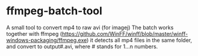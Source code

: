 # ffmpeg-batch-tool
A small tool to convert mp4 to raw avi (for imagej)
The batch works together with ffmpeg (https://github.com/WinFF/winff/blob/master/winff-windows-packaging/ffmpeg.exe)
it detects all mp4 files in the same folder, and convert to output#.avi, where # stands for 1...n numbers.
